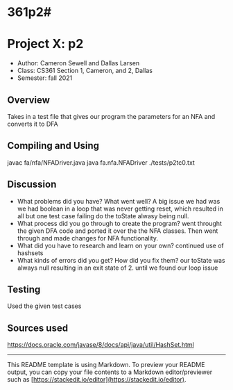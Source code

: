 # 361p2#
# Project X: p2

* Author: Cameron Sewell and Dallas Larsen
* Class: CS361 Section 1, Cameron, and 2, Dallas
* Semester: fall 2021

## Overview

Takes in a test file that gives our program the parameters for an NFA and converts it to DFA

## Compiling and Using
javac fa/nfa/NFADriver.java
java fa.nfa.NFADriver ./tests/p2tc0.txt

## Discussion

  * What problems did you have? What went well?
      A big issue we had was we had boolean in a loop that was never getting reset, which resulted in all but one test case failing do the toState alwasy being null.
  * What process did you go through to create the program?
      went throught the given DFA code and ported it over the the NFA classes. Then went through and made changes for NFA functionality.
  * What did you have to research and learn on your own?
     continued use of hashsets
  * What kinds of errors did you get? How did you fix them?
      our toState was always null resulting in an exit state of 2. until we found our loop issue

## Testing

Used the given test cases


## Sources used
https://docs.oracle.com/javase/8/docs/api/java/util/HashSet.html

----------
This README template is using Markdown. To preview your README output, you can copy your file contents to a Markdown editor/previewer such as [https://stackedit.io/editor](https://stackedit.io/editor).
